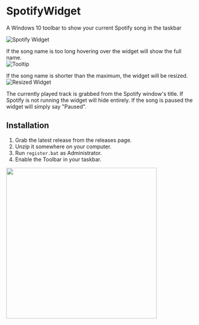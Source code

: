 # SpotifyWidget
A Windows 10 toolbar to show your current Spotify song in the taskbar

![Spotify Widget](https://i.debuggings.dev/Nwiag4WQ.png)

If the song name is too long hovering over the widget will show the full name.  
![Tooltip](https://i.debuggings.dev/garj5pZK.png)

If the song name is shorter than the maximum, the widget will be resized.  
![Resized Widget](https://i.debuggings.dev/0I6bv8MG.png)

The currently played track is grabbed from the Spotify window's title. If Spotify is not running the widget will hide entirely. If the song is paused the widget will simply say "Paused".

## Installation
1) Grab the latest release from the releases page.
2) Unzip it somewhere on your computer.
3) Run `register.bat` as Administrator.
4) Enable the Toolbar in your taskbar.  
<img src="https://i.debuggings.dev/lw7ueEla.png" width=400px>